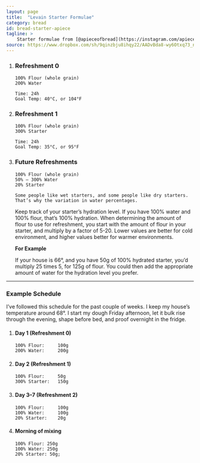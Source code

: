 ```yaml
---
layout: page
title:  "Levain Starter Formulae"
category: bread
id: bread-starter-apiece
tagline: >
    Starter formulae from [@apieceofbread](https://instagram.com/apieceofbread) on Instagram
source: https://www.dropbox.com/sh/9qinzbju8ihqy22/AADvBda8-wy6Otxq73_nNlvNa/GET%20STARTER'ED.pdf?dl=0
---
```




1.  <h3 id="bread-starter-apiece-ref-0">Refreshment 0</h3>

    ```
    100% Flour (whole grain)
    200% Water

    Time: 24h
    Goal Temp: 40°C, or 104°F
    ```
2. <h3 id="bread-starter-apiece-ref-1">Refreshment 1</h3>

    ```
    100% Flour (whole grain)
    300% Starter

    Time: 24h
    Goal Temp: 35°C, or 95°F
    ```

3. <h3 id="bread-starter-apiece-ref-future">Future Refreshments</h3>

    ```
    100% Flour (whole grain)
    50% — 300% Water
    20% Starter

    Some people like wet starters, and some people like dry starters.
    That’s why the variation in water percentages.
    ```

    Keep track of your starter’s hydration level. If you have 100% water and 100% flour, that’s 100% hydration. When determining the amount of flour to use for refreshment, you start with the amount
    of flour in your starter, and multiply by a factor of 5-20. Lower values
    are better for cold environment, and higher values better for warmer environments.


    <strong>For Example</strong>

    If your house is 66°, and you have 50g of 100% hydrated starter, you’d multiply
    25 times 5, for 125g of flour. You could then add the appropriate amount of water
    for the hydration level you prefer.

- - -

### Example Schedule

I’ve followed this schedule for the past couple of weeks. I keep my house’s temperature around 68°. I start my dough Friday afternoon, let it bulk rise through the evening, shape before bed, and proof overnight in the fridge.

1.  <h4>Day 1 (Refreshment 0)</h4>

    ```
    100% Flour:     100g
    200% Water:     200g
    ```
2.  <h4>Day 2 (Refreshment 1)</h4>

    ```
    100% Flour:     50g
    300% Starter:   150g
    ```
3.  <h4>Day 3–7 (Refreshment 2)</h4>

    ```
    100% Flour:     100g
    100% Water:     100g
    20% Starter:    20g
    ```
4.  <h4>Morning of mixing</h4>

    ```
    100% Flour: 250g
    100% Water: 250g
    20% Starter: 50g;
    ```

